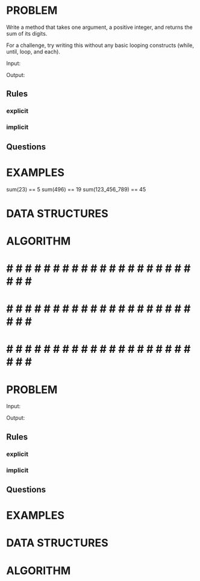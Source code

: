 # PROBLEM
Write a method that takes one argument, a positive integer, and returns the sum of its digits.

For a challenge, try writing this without any basic looping constructs (while, until, loop, and each).

  Input: 

  Output:

  ## Rules
  ### explicit
  
  ### implicit


  ## Questions


# EXAMPLES
sum(23) == 5
sum(496) == 19
sum(123_456_789) == 45

# DATA STRUCTURES


# ALGORITHM




# # # # # # # # # # # # # # # # # # # # # # # # #
# # # # # # # # # # # # # # # # # # # # # # # # #
# # # # # # # # # # # # # # # # # # # # # # # # #

# PROBLEM


  Input: 

  Output:

  ## Rules
  ### explicit
  
  ### implicit


  ## Questions


# EXAMPLES


# DATA STRUCTURES


# ALGORITHM
